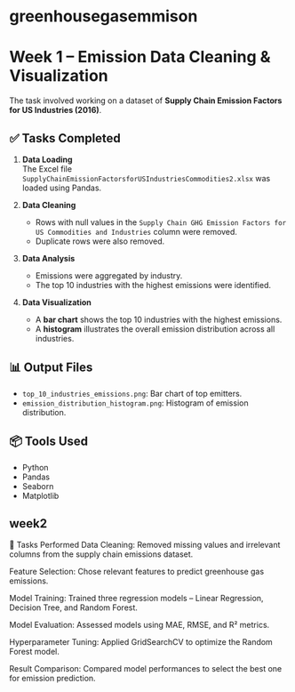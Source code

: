 # greenhousegasemmison
# Week 1 – Emission Data Cleaning & Visualization

 The task involved working on a dataset of **Supply Chain Emission Factors for US Industries (2016)**.

## ✅ Tasks Completed

1. **Data Loading**  
   The Excel file `SupplyChainEmissionFactorsforUSIndustriesCommodities2.xlsx` was loaded using Pandas.

2. **Data Cleaning**  
   - Rows with null values in the `Supply Chain GHG Emission Factors for US Commodities and Industries` column were removed.
   - Duplicate rows were also removed.

3. **Data Analysis**  
   - Emissions were aggregated by industry.
   - The top 10 industries with the highest emissions were identified.

4. **Data Visualization**  
   - A **bar chart** shows the top 10 industries with the highest emissions.
   - A **histogram** illustrates the overall emission distribution across all industries.

## 📊 Output Files

- `top_10_industries_emissions.png`: Bar chart of top emitters.
- `emission_distribution_histogram.png`: Histogram of emission distribution.

## 📦 Tools Used

- Python
- Pandas
- Seaborn
- Matplotlib
## week2
📝 Tasks Performed
Data Cleaning: Removed missing values and irrelevant columns from the supply chain emissions dataset.

Feature Selection: Chose relevant features to predict greenhouse gas emissions.

Model Training: Trained three regression models – Linear Regression, Decision Tree, and Random Forest.

Model Evaluation: Assessed models using MAE, RMSE, and R² metrics.

Hyperparameter Tuning: Applied GridSearchCV to optimize the Random Forest model.

Result Comparison: Compared model performances to select the best one for emission prediction.




